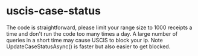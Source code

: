 # uscis-case-status

The code is straightforward, please limit your range size to 1000 receipts a time and don't run the code too many times a day. A large number of queries in a short time may cause USCIS to block your ip. Note UpdateCaseStatusAsync() is faster but also easier to get blocked.
